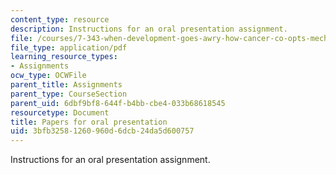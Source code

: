 ```yaml
---
content_type: resource
description: Instructions for an oral presentation assignment.
file: /courses/7-343-when-development-goes-awry-how-cancer-co-opts-mechanisms-of-embryogensis-fall-2009/3bfb32581260960d6dcb24da5d600757_MIT7_343F09_assn.pdf
file_type: application/pdf
learning_resource_types:
- Assignments
ocw_type: OCWFile
parent_title: Assignments
parent_type: CourseSection
parent_uid: 6dbf9bf8-644f-b4bb-cbe4-033b68618545
resourcetype: Document
title: Papers for oral presentation
uid: 3bfb3258-1260-960d-6dcb-24da5d600757
---
```

Instructions for an oral presentation assignment.

